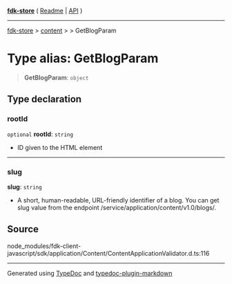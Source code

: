 [**fdk-store**](../../../README.md) ( [Readme](../../../README.md) \| [API](../../../API.md) )

---

[fdk-store](../../../API.md) > [content](../../README.md) > [<internal>](../README.md) > GetBlogParam

# Type alias: GetBlogParam

> **GetBlogParam**: `object`

## Type declaration

### rootId

`optional` **rootId**: `string`

- ID given to the HTML element

---

### slug

**slug**: `string`

- A short, human-readable, URL-friendly identifier of
  a blog. You can get slug value from the endpoint
  /service/application/content/v1.0/blogs/.

## Source

node_modules/fdk-client-javascript/sdk/application/Content/ContentApplicationValidator.d.ts:116

---

Generated using [TypeDoc](https://typedoc.org/) and [typedoc-plugin-markdown](https://www.npmjs.com/package/typedoc-plugin-markdown)
